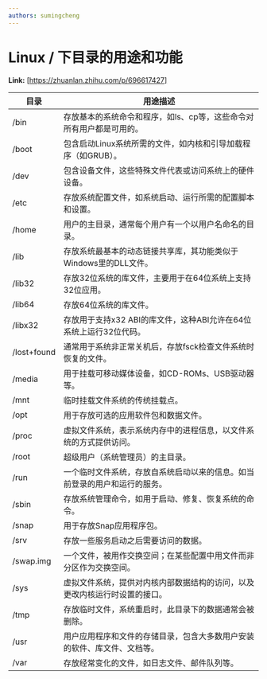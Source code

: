 ```yaml
---
authors: sumingcheng
---
```

# Linux / 下目录的用途和功能



 **Link:** [https://zhuanlan.zhihu.com/p/696617427]



| 目录 | 用途描述 |
| --- | --- |
| /bin | 存放基本的系统命令和程序，如ls、cp等，这些命令对所有用户都是可用的。 |
| /boot | 包含启动Linux系统所需的文件，如内核和引导加载程序（如GRUB）。 |
| /dev | 包含设备文件，这些特殊文件代表或访问系统上的硬件设备。 |
| /etc | 存放系统配置文件，如系统启动、运行所需的配置脚本和设置。 |
| /home | 用户的主目录，通常每个用户有一个以用户名命名的目录。 |
| /lib | 存放系统最基本的动态链接共享库，其功能类似于Windows里的DLL文件。 |
| /lib32 | 存放32位系统的库文件，主要用于在64位系统上支持32位应用。 |
| /lib64 | 存放64位系统的库文件。 |
| /libx32 | 存放用于支持x32 ABI的库文件，这种ABI允许在64位系统上运行32位代码。 |
| /lost+found | 通常用于系统非正常关机后，存放fsck检查文件系统时恢复的文件。 |
| /media | 用于挂载可移动媒体设备，如CD-ROMs、USB驱动器等。 |
| /mnt | 临时挂载文件系统的传统挂载点。 |
| /opt | 用于存放可选的应用软件包和数据文件。 |
| /proc | 虚拟文件系统，表示系统内存中的进程信息，以文件系统的方式提供访问。 |
| /root | 超级用户（系统管理员）的主目录。 |
| /run | 一个临时文件系统，存放自系统启动以来的信息。如当前登录的用户和运行的服务。 |
| /sbin | 存放系统管理命令，如用于启动、修复、恢复系统的命令。 |
| /snap | 用于存放Snap应用程序包。 |
| /srv | 存放一些服务启动之后需要访问的数据。 |
| /swap.img | 一个文件，被用作交换空间；在某些配置中用文件而非分区作为交换空间。 |
| /sys | 虚拟文件系统，提供对内核内部数据结构的访问，以及更改内核运行时设置的接口。 |
| /tmp | 存放临时文件，系统重启时，此目录下的数据通常会被删除。 |
| /usr | 用户应用程序和文件的存储目录，包含大多数用户安装的软件、库文件、文档等。 |
| /var | 存放经常变化的文件，如日志文件、邮件队列等。 |

